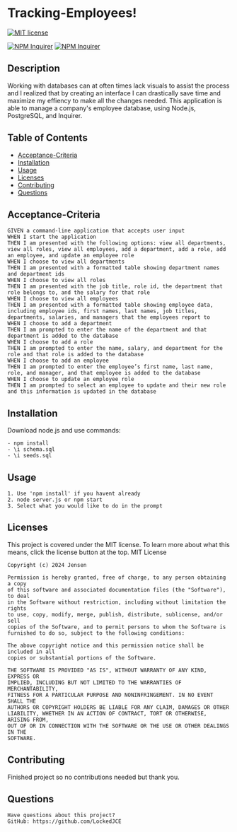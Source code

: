 # Tracking-Employees!
 [![MIT license](https://img.shields.io/badge/License-MIT-blue.svg)](https://lbesson.mit-license.org/)

 [![NPM Inquirer](https://img.shields.io/badge/NPM-Inquirer-red.svg)](https://www.npmjs.com/package/inquirer)
 [![NPM Inquirer](https://img.shields.io/badge/NPM-Postgres-red.svg)](https://www.npmjs.com/package/pg)
 
## Description
Working with databases can at often times lack visuals to assist the process and I realized that by creating an interface I can drastically save time and maximize my effiency to make all the changes needed.
This application is able to manage a company's employee database, using Node.js, PostgreSQL, and Inquirer.

## Table of Contents
  * [Acceptance-Criteria](#acceptance-criteria)
  * [Installation](#installation)
  * [Usage](#usage)
  * [Licenses](#licenses)
  * [Contributing](#contributing)
  * [Questions](#questions)
## Acceptance-Criteria
    GIVEN a command-line application that accepts user input
    WHEN I start the application
    THEN I am presented with the following options: view all departments, view all roles, view all employees, add a department, add a role, add an employee, and update an employee role
    WHEN I choose to view all departments
    THEN I am presented with a formatted table showing department names and department ids
    WHEN I choose to view all roles
    THEN I am presented with the job title, role id, the department that role belongs to, and the salary for that role
    WHEN I choose to view all employees
    THEN I am presented with a formatted table showing employee data, including employee ids, first names, last names, job titles, departments, salaries, and managers that the employees report to
    WHEN I choose to add a department
    THEN I am prompted to enter the name of the department and that department is added to the database
    WHEN I choose to add a role
    THEN I am prompted to enter the name, salary, and department for the role and that role is added to the database
    WHEN I choose to add an employee
    THEN I am prompted to enter the employee’s first name, last name, role, and manager, and that employee is added to the database
    WHEN I choose to update an employee role
    THEN I am prompted to select an employee to update and their new role and this information is updated in the database 
  ## Installation
  Download node.js and use commands:

    - npm install
    - \i schema.sql
    - \i seeds.sql

  ## Usage
    1. Use 'npm install' if you havent already
    2. node server.js or npm start
    3. Select what you would like to do in the prompt
  ## Licenses
  This project is covered under the MIT license. To learn more about what this means, click the license button at the top.
  MIT License

    Copyright (c) 2024 Jensen

    Permission is hereby granted, free of charge, to any person obtaining a copy
    of this software and associated documentation files (the "Software"), to deal
    in the Software without restriction, including without limitation the rights
    to use, copy, modify, merge, publish, distribute, sublicense, and/or sell
    copies of the Software, and to permit persons to whom the Software is
    furnished to do so, subject to the following conditions:

    The above copyright notice and this permission notice shall be included in all
    copies or substantial portions of the Software.

    THE SOFTWARE IS PROVIDED "AS IS", WITHOUT WARRANTY OF ANY KIND, EXPRESS OR
    IMPLIED, INCLUDING BUT NOT LIMITED TO THE WARRANTIES OF MERCHANTABILITY,
    FITNESS FOR A PARTICULAR PURPOSE AND NONINFRINGEMENT. IN NO EVENT SHALL THE
    AUTHORS OR COPYRIGHT HOLDERS BE LIABLE FOR ANY CLAIM, DAMAGES OR OTHER
    LIABILITY, WHETHER IN AN ACTION OF CONTRACT, TORT OR OTHERWISE, ARISING FROM,
    OUT OF OR IN CONNECTION WITH THE SOFTWARE OR THE USE OR OTHER DEALINGS IN THE
    SOFTWARE.
  ## Contributing
  Finished project so no contributions needed but thank you.
  ## Questions
    Have questions about this project?  
    GitHub: https://github.com/LockedJCE  
